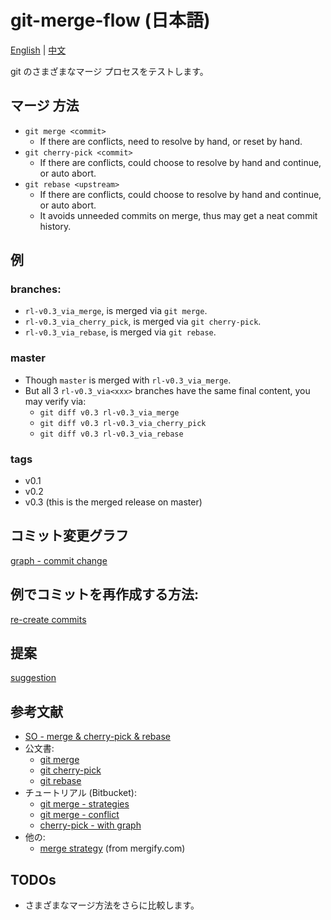 # git-merge-flow (日本語)

[English](../../README.md) |
[中文](../cn/README.md)

git のさまざまなマージ プロセスをテストします。

## マージ 方法
- `git merge <commit>`
  - If there are conflicts, need to resolve by hand, or reset by hand.
- `git cherry-pick <commit>`
  - If there are conflicts, could choose to resolve by hand and continue, or auto abort.
- `git rebase <upstream>`
  - If there are conflicts, could choose to resolve by hand and continue, or auto abort.
  - It avoids unneeded commits on merge, thus may get a neat commit history.

## 例
### branches:
  - `rl-v0.3_via_merge`, is merged via `git merge`.
  - `rl-v0.3_via_cherry_pick`, is merged via `git cherry-pick`.
  - `rl-v0.3_via_rebase`, is merged via `git rebase`.
###  master
  - Though `master` is merged with `rl-v0.3_via_merge`.
  - But all 3 `rl-v0.3_via<xxx>` branches have the same final content, you may verify via:
    - `git diff v0.3 rl-v0.3_via_merge`
    - `git diff v0.3 rl-v0.3_via_cherry_pick`
    - `git diff v0.3 rl-v0.3_via_rebase`
### tags
  - v0.1
  - v0.2
  - v0.3 (this is the merged release on master)

## コミット変更グラフ
[graph - commit change](../graph-commit-change.md)

## 例でコミットを再作成する方法:
[re-create commits](../re-create-commits.md)

## 提案
[suggestion](../suggestion.md)

## 参考文献
- [SO - merge & cherry-pick & rebase](https://stackoverflow.com/a/1241829)
- 公文書:
    - [git merge](https://git-scm.com/docs/git-merge)
    - [git cherry-pick](https://git-scm.com/docs/git-cherry-pick)
    - [git rebase](https://git-scm.com/docs/git-rebase)
- チュートリアル (Bitbucket):
    - [git merge - strategies](https://www.atlassian.com/git/tutorials/using-branches/merge-strategy)
    - [git merge - conflict](https://www.atlassian.com/git/tutorials/using-branches/merge-conflicts)
    - [cherry-pick - with graph](https://www.atlassian.com/git/tutorials/cherry-pick)
- 他の:
    - [merge strategy](https://blog.mergify.com/whats-the-best-git-merge-strategy) (from mergify.com)

## TODOs
- さまざまなマージ方法をさらに比較します。
